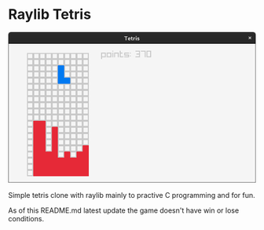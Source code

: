 # Raylib Tetris 
![screenshot](screenshot.png)

Simple tetris clone with raylib mainly to practive C programming and for fun.

As of this README.md latest update the game doesn't have win or lose conditions.